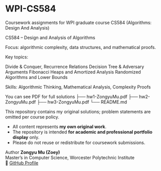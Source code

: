 # WPI-CS584
Coursework assignments for WPI graduate course CS584 (Algorithms: Design And Analysis)



CS584 – Design and Analysis of Algorithms

Focus: algorithmic complexity, data structures, and mathematical proofs.

Key topics:

Divide & Conquer, Recurrence Relations
Decision Tree & Adversary Arguments
Fibonacci Heaps and Amortized Analysis
Randomized Algorithms and Lower Bounds

Skills: Algorithmic Thinking, Mathematical Analysis, Complexity Proofs

You can see PDF for full solutions
├── hw1-ZongyuMu.pdf
├── hw2-ZongyuMu.pdf
├── hw3-ZongyuMu.pdf
└── README.md

This repository contains my original solutions; problem statements are omitted per course policy.
- All content represents **my own original work**.  
- The repository is intended **for academic and professional portfolio display** only.  
- Please do not reuse or redistribute for coursework submissions.

Author
**Zongyu Mu (Zoey)**  
Master’s in Computer Science, Worcester Polytechnic Institute   
🔗 [GitHub Profile](https://github.com/ZoeyMu722)

